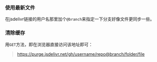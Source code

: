 ### 使用最新文件

在jsdelivr链接的用户名那里加个`@branch`来指定一下分支好像文件更同步一些。

### 清除缓存

用`GET`方法，即在浏览器直接访问该地址即可：

> https://purge.jsdelivr.net/gh/username/repo@branch/folder/file

